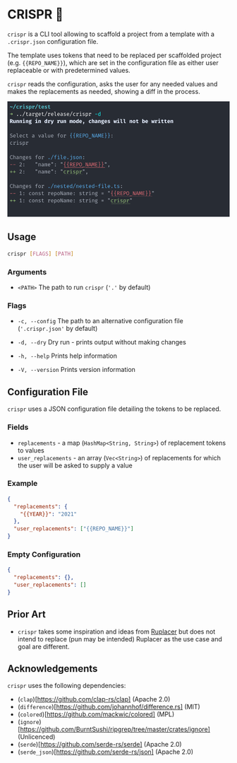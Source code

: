 # CRISPR 🧬

`crispr` is a CLI tool allowing to scaffold a project from a template with a `.crispr.json` configuration file.

The template uses tokens that need to be replaced per scaffolded project (e.g. `{{REPO_NAME}}`), which are set in the configuration file as either user replaceable or with predetermined values.

`crispr` reads the configuration, asks the user for any needed values and makes the replacements as needed, showing a diff in the process.

![usage](https://github.com/yoav-lavi/crispr/blob/main/usage.png)

## Usage

```sh
crispr [FLAGS] [PATH]
```

### Arguments
- `<PATH>`    The path to run `crispr` (`'.'` by default)

### Flags
- `-c, --config`     The path to an alternative configuration file (`'.crispr.json'` by default)

- `-d, --dry`        Dry run - prints output without making changes

- `-h, --help`       Prints help information

- `-V, --version`    Prints version information

## Configuration File
`crispr` uses a JSON configuration file detailing the tokens to be replaced.

### Fields
- `replacements` - a map (`HashMap<String, String>`) of replacement tokens to values
- `user_replacements` - an array (`Vec<String>`) of replacements for which the user will be asked to supply a value

### Example

```json
{
  "replacements": {
    "{{YEAR}}": "2021"
  },
  "user_replacements": ["{{REPO_NAME}}"]
}
```

### Empty Configuration

```json
{
  "replacements": {},
  "user_replacements": []
}
```

## Prior Art
- `crispr` takes some inspiration and ideas from [Ruplacer](https://github.com/TankerHQ/ruplacer) but does not intend to replace (pun may be intended) Ruplacer as the use case and goal are different.


## Acknowledgements

`crispr` uses the following dependencies:
- (`clap`)[https://github.com/clap-rs/clap] (Apache 2.0)
- (`difference`)[https://github.com/johannhof/difference.rs] (MIT)
- (`colored`)[https://github.com/mackwic/colored] (MPL)
- (`ignore`)[https://github.com/BurntSushi/ripgrep/tree/master/crates/ignore] (Unlicenced)
- (`serde`)[https://github.com/serde-rs/serde] (Apache 2.0)
- (`serde_json`)[https://github.com/serde-rs/json] (Apache 2.0)
